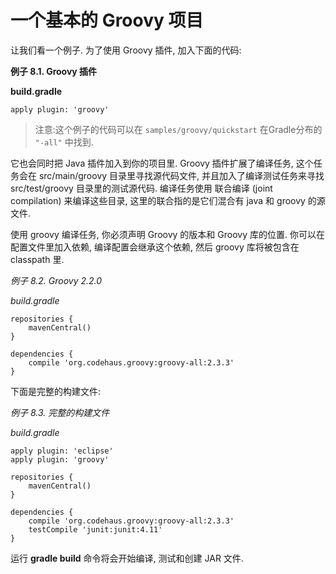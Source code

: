 # 一个基本的 Groovy 项目

让我们看一个例子. 为了使用 Groovy 插件, 加入下面的代码:

**例子 8.1. Groovy 插件**

**build.gradle**

    apply plugin: 'groovy'

> 注意:这个例子的代码可以在 `samples/groovy/quickstart` 在Gradle分布的 `"-all"` 中找到.

它也会同时把 Java 插件加入到你的项目里. Groovy 插件扩展了编译任务, 这个任务会在 src/main/groovy 目录里寻找源代码文件, 并且加入了编译测试任务来寻找 src/test/groovy 目录里的测试源代码. 编译任务使用 联合编译 (joint compilation) 来编译这些目录, 这里的联合指的是它们混合有 java 和 groovy 的源文件.

使用 groovy 编译任务, 你必须声明 Groovy 的版本和 Groovy 库的位置. 你可以在配置文件里加入依赖, 编译配置会继承这个依赖, 然后 groovy 库将被包含在 classpath 里.

*例子 8.2. Groovy 2.2.0*

*build.gradle*

    repositories {
        mavenCentral()
    }

    dependencies {
        compile 'org.codehaus.groovy:groovy-all:2.3.3'
    }

下面是完整的构建文件:

*例子 8.3. 完整的构建文件*

*build.gradle*

    apply plugin: 'eclipse'
    apply plugin: 'groovy'

    repositories {
        mavenCentral()
    }

    dependencies {
        compile 'org.codehaus.groovy:groovy-all:2.3.3'
        testCompile 'junit:junit:4.11'
    }

运行 **gradle build** 命令将会开始编译, 测试和创建 JAR 文件.
